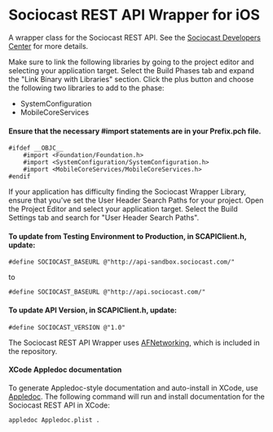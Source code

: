 Sociocast REST API Wrapper for iOS
=========
A wrapper class for the Sociocast REST API.
See the [Sociocast Developers Center](http://www.sociocast.com/dev-center/) for more details.


Make sure to link the following libraries by going to the project editor and selecting your application target. Select the Build Phases tab and expand the "Link Binary with Libraries" section. Click the plus button and choose the following two libraries to add to the phase:
* SystemConfiguration
* MobileCoreServices

#### Ensure that the necessary #import statements are in your Prefix.pch file.
````
#ifdef __OBJC__
    #import <Foundation/Foundation.h>
    #import <SystemConfiguration/SystemConfiguration.h>
    #import <MobileCoreServices/MobileCoreServices.h>
#endif
````

If your application has difficulty finding the Sociocast Wrapper Library, ensure that you've set the User Header Search Paths for your project. Open the Project Editor and select your application target. Select the Build Settings tab and search for "User Header Search Paths".

#### To update from Testing Environment to Production, in SCAPIClient.h, update:
````
#define SOCIOCAST_BASEURL @"http://api-sandbox.sociocast.com/"
````
to
````
#define SOCIOCAST_BASEURL @"http://api.sociocast.com/"
````

#### To update API Version, in SCAPIClient.h, update:
````
#define SOCIOCAST_VERSION @"1.0"
````
The Sociocast REST API Wrapper uses [AFNetworking](https://github.com/AFNetworking/AFNetworking), which is included in the repository.

#### XCode Appledoc documentation
To generate Appledoc-style documentation and auto-install in XCode, use [Appledoc](http://gentlebytes.com/appledoc/).
The following command will run and install documentation for the Sociocast REST API in XCode:
````
appledoc Appledoc.plist .
````
